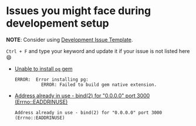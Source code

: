 # Issues you might face during developement setup

**NOTE**: Consider using [Development Issue Template](dev-issue-template.md).

`Ctrl + F` and type your keyword and update it if your issue is not listed here :smile:

- [Unable to install `pg` gem](issues/unable-to-install-pg-gem.md)
  ```
  ERROR:  Error installing pg:
            ERROR: Failed to build gem native extension.
  ```
- [Address already in use - bind(2) for "0.0.0.0" port 3000 (Errno::EADDRINUSE)](issues/address-already-in-use.md)
  ```
  Address already in use - bind(2) for "0.0.0.0" port 3000 (Errno::EADDRINUSE)
  ```
  